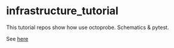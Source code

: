 # infrastructure_tutorial

This tutorial repos show how use octoprobe. Schematics &amp; pytest.

See [here](doc/README.md)
